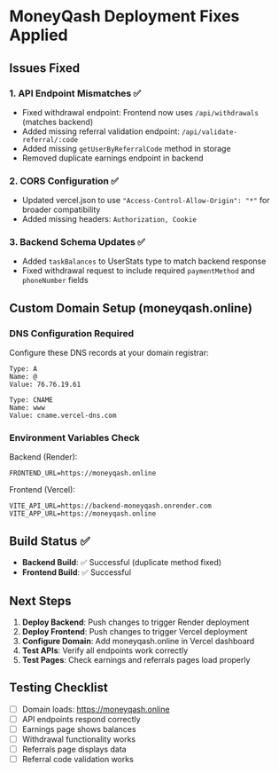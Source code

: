 # MoneyQash Deployment Fixes Applied

## Issues Fixed

### 1. API Endpoint Mismatches ✅

- Fixed withdrawal endpoint: Frontend now uses `/api/withdrawals` (matches backend)
- Added missing referral validation endpoint: `/api/validate-referral/:code`
- Added missing `getUserByReferralCode` method in storage
- Removed duplicate earnings endpoint in backend

### 2. CORS Configuration ✅

- Updated vercel.json to use `"Access-Control-Allow-Origin": "*"` for broader compatibility
- Added missing headers: `Authorization, Cookie`

### 3. Backend Schema Updates ✅

- Added `taskBalances` to UserStats type to match backend response
- Fixed withdrawal request to include required `paymentMethod` and `phoneNumber` fields

## Custom Domain Setup (moneyqash.online)

### DNS Configuration Required

Configure these DNS records at your domain registrar:

```
Type: A
Name: @
Value: 76.76.19.61

Type: CNAME
Name: www
Value: cname.vercel-dns.com
```

### Environment Variables Check

Backend (Render):

```
FRONTEND_URL=https://moneyqash.online
```

Frontend (Vercel):

```
VITE_API_URL=https://backend-moneyqash.onrender.com
VITE_APP_URL=https://moneyqash.online
```

## Build Status ✅

- **Backend Build**: ✅ Successful (duplicate method fixed)
- **Frontend Build**: ✅ Successful

## Next Steps

1. **Deploy Backend**: Push changes to trigger Render deployment
2. **Deploy Frontend**: Push changes to trigger Vercel deployment
3. **Configure Domain**: Add moneyqash.online in Vercel dashboard
4. **Test APIs**: Verify all endpoints work correctly
5. **Test Pages**: Check earnings and referrals pages load properly

## Testing Checklist

- [ ] Domain loads: https://moneyqash.online
- [ ] API endpoints respond correctly
- [ ] Earnings page shows balances
- [ ] Withdrawal functionality works
- [ ] Referrals page displays data
- [ ] Referral code validation works
